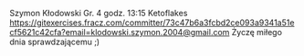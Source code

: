 Szymon Kłodowski
Gr. 4 godz. 13:15
Ketoflakes
https://gitexercises.fracz.com/committer/73c47b6a3fcbd2ce093a9341a51ecf5621c42cfa?email=klodowski.szymon.2004@gmail.com
Życzę miłego dnia sprawdzającemu ;)